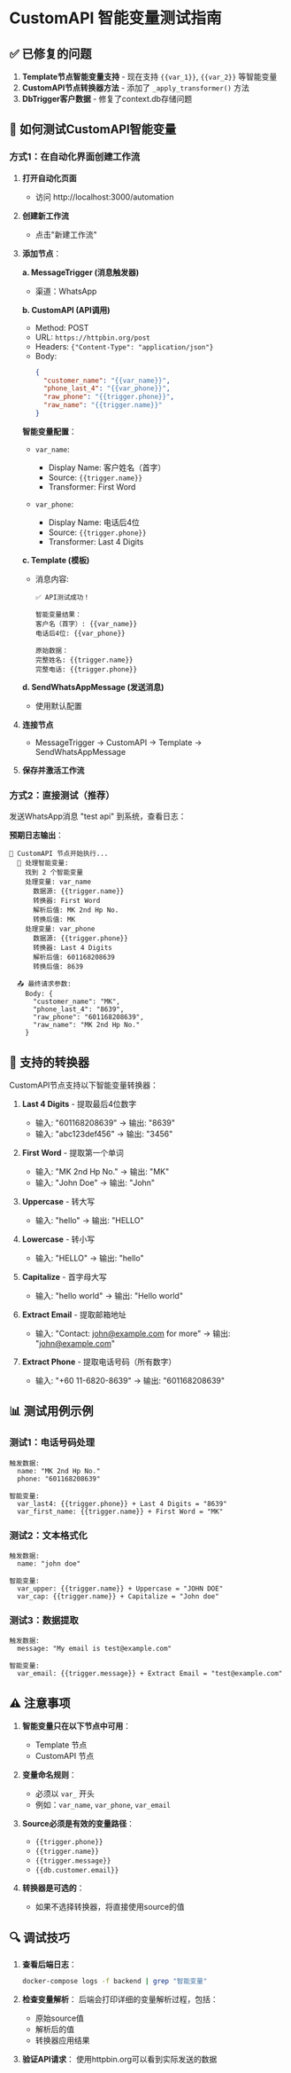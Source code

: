 # CustomAPI 智能变量测试指南

## ✅ 已修复的问题

1. **Template节点智能变量支持** - 现在支持 `{{var_1}}`, `{{var_2}}` 等智能变量
2. **CustomAPI节点转换器方法** - 添加了 `_apply_transformer()` 方法
3. **DbTrigger客户数据** - 修复了context.db存储问题

## 🧪 如何测试CustomAPI智能变量

### 方式1：在自动化界面创建工作流

1. **打开自动化页面**
   - 访问 http://localhost:3000/automation

2. **创建新工作流**
   - 点击"新建工作流"

3. **添加节点**：

   **a. MessageTrigger (消息触发器)**
   - 渠道：WhatsApp
   
   **b. CustomAPI (API调用)**
   - Method: POST
   - URL: `https://httpbin.org/post`
   - Headers: `{"Content-Type": "application/json"}`
   - Body:
     ```json
     {
       "customer_name": "{{var_name}}",
       "phone_last_4": "{{var_phone}}",
       "raw_phone": "{{trigger.phone}}",
       "raw_name": "{{trigger.name}}"
     }
     ```
   
   **智能变量配置**：
   - `var_name`:
     - Display Name: 客户姓名（首字）
     - Source: `{{trigger.name}}`
     - Transformer: First Word
   
   - `var_phone`:
     - Display Name: 电话后4位
     - Source: `{{trigger.phone}}`
     - Transformer: Last 4 Digits

   **c. Template (模板)**
   - 消息内容:
     ```
     ✅ API测试成功！
     
     智能变量结果：
     客户名（首字）: {{var_name}}
     电话后4位: {{var_phone}}
     
     原始数据：
     完整姓名: {{trigger.name}}
     完整电话: {{trigger.phone}}
     ```

   **d. SendWhatsAppMessage (发送消息)**
   - 使用默认配置

4. **连接节点**
   - MessageTrigger → CustomAPI → Template → SendWhatsAppMessage

5. **保存并激活工作流**

### 方式2：直接测试（推荐）

发送WhatsApp消息 "test api" 到系统，查看日志：

**预期日志输出**：
```
🔧 CustomAPI 节点开始执行...
  🧠 处理智能变量:
    找到 2 个智能变量
    处理变量: var_name
      数据源: {{trigger.name}}
      转换器: First Word
      解析后值: MK 2nd Hp No.
      转换后值: MK
    处理变量: var_phone
      数据源: {{trigger.phone}}
      转换器: Last 4 Digits
      解析后值: 601168208639
      转换后值: 8639
  
  📤 最终请求参数:
    Body: {
      "customer_name": "MK",
      "phone_last_4": "8639",
      "raw_phone": "601168208639",
      "raw_name": "MK 2nd Hp No."
    }
```

## 🎯 支持的转换器

CustomAPI节点支持以下智能变量转换器：

1. **Last 4 Digits** - 提取最后4位数字
   - 输入: "601168208639" → 输出: "8639"
   - 输入: "abc123def456" → 输出: "3456"

2. **First Word** - 提取第一个单词
   - 输入: "MK 2nd Hp No." → 输出: "MK"
   - 输入: "John Doe" → 输出: "John"

3. **Uppercase** - 转大写
   - 输入: "hello" → 输出: "HELLO"

4. **Lowercase** - 转小写
   - 输入: "HELLO" → 输出: "hello"

5. **Capitalize** - 首字母大写
   - 输入: "hello world" → 输出: "Hello world"

6. **Extract Email** - 提取邮箱地址
   - 输入: "Contact: john@example.com for more" → 输出: "john@example.com"

7. **Extract Phone** - 提取电话号码（所有数字）
   - 输入: "+60 11-6820-8639" → 输出: "601168208639"

## 📊 测试用例示例

### 测试1：电话号码处理
```
触发数据:
  name: "MK 2nd Hp No."
  phone: "601168208639"

智能变量:
  var_last4: {{trigger.phone}} + Last 4 Digits = "8639"
  var_first_name: {{trigger.name}} + First Word = "MK"
```

### 测试2：文本格式化
```
触发数据:
  name: "john doe"
  
智能变量:
  var_upper: {{trigger.name}} + Uppercase = "JOHN DOE"
  var_cap: {{trigger.name}} + Capitalize = "John doe"
```

### 测试3：数据提取
```
触发数据:
  message: "My email is test@example.com"
  
智能变量:
  var_email: {{trigger.message}} + Extract Email = "test@example.com"
```

## ⚠️ 注意事项

1. **智能变量只在以下节点中可用**：
   - Template 节点
   - CustomAPI 节点

2. **变量命名规则**：
   - 必须以 `var_` 开头
   - 例如：`var_name`, `var_phone`, `var_email`

3. **Source必须是有效的变量路径**：
   - `{{trigger.phone}}`
   - `{{trigger.name}}`
   - `{{trigger.message}}`
   - `{{db.customer.email}}`

4. **转换器是可选的**：
   - 如果不选择转换器，将直接使用source的值

## 🔍 调试技巧

1. **查看后端日志**：
   ```bash
   docker-compose logs -f backend | grep "智能变量"
   ```

2. **检查变量解析**：
   后端会打印详细的变量解析过程，包括：
   - 原始source值
   - 解析后的值
   - 转换器应用结果

3. **验证API请求**：
   使用httpbin.org可以看到实际发送的数据


